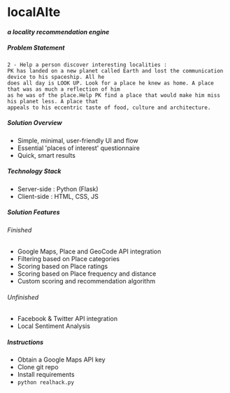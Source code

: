 # localAIte
#### _a locality recommendation engine_

##### Problem Statement

```
2 - Help a person discover interesting localities :
PK has landed on a new planet called Earth and lost the communication device to his spaceship. All he
does all day is LOOK UP. Look for a place he knew as home. A place that was as much a reflection of him
as he was of the place.Help PK find a place that would make him miss his planet less. A place that
appeals to his eccentric taste of food, culture and architecture.
```

##### Solution Overview

* Simple, minimal, user-friendly UI and flow
* Essential 'places of interest' questionnaire
* Quick, smart results

##### Technology Stack

* Server-side : Python (Flask)
* Client-side : HTML, CSS, JS

##### Solution Features

###### Finished

* Google Maps, Place and GeoCode API integration
* Filtering based on Place categories
* Scoring based on Place ratings
* Scoring based on Place frequency and distance
* Custom scoring and recommendation algorithm

###### Unfinished

* Facebook & Twitter API integration
* Local Sentiment Analysis

##### Instructions

* Obtain a Google Maps API key
* Clone git repo
* Install requirements
* `python realhack.py`

